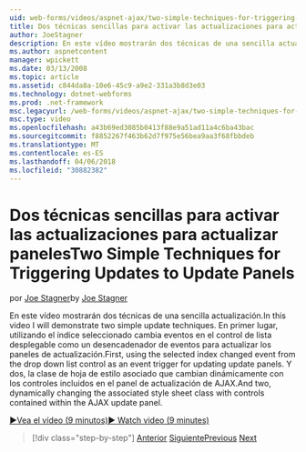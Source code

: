 ```yaml
---
uid: web-forms/videos/aspnet-ajax/two-simple-techniques-for-triggering-updates-to-update-panels
title: Dos técnicas sencillas para activar las actualizaciones para actualizar los paneles | Documentos de Microsoft
author: JoeStagner
description: En este vídeo mostrarán dos técnicas de una sencilla actualización. En primer lugar, utilizando el índice seleccionado cambia eventos en el control de lista desplegable como un trigonométricas eventos...
ms.author: aspnetcontent
manager: wpickett
ms.date: 03/13/2008
ms.topic: article
ms.assetid: c844da8a-10e6-45c9-a9e2-331a3b8d3e03
ms.technology: dotnet-webforms
ms.prod: .net-framework
msc.legacyurl: /web-forms/videos/aspnet-ajax/two-simple-techniques-for-triggering-updates-to-update-panels
msc.type: video
ms.openlocfilehash: a43b69ed3085b0413f88e9a51ad11a4c6ba43bac
ms.sourcegitcommit: f8852267f463b62d7f975e56bea9aa3f68fbbdeb
ms.translationtype: MT
ms.contentlocale: es-ES
ms.lasthandoff: 04/06/2018
ms.locfileid: "30882382"
---
```

<a name="two-simple-techniques-for-triggering-updates-to-update-panels"></a><span data-ttu-id="999a2-104">Dos técnicas sencillas para activar las actualizaciones para actualizar paneles</span><span class="sxs-lookup"><span data-stu-id="999a2-104">Two Simple Techniques for Triggering Updates to Update Panels</span></span>
====================
<span data-ttu-id="999a2-105">por [Joe Stagner](https://github.com/JoeStagner)</span><span class="sxs-lookup"><span data-stu-id="999a2-105">by [Joe Stagner](https://github.com/JoeStagner)</span></span>

<span data-ttu-id="999a2-106">En este vídeo mostrarán dos técnicas de una sencilla actualización.</span><span class="sxs-lookup"><span data-stu-id="999a2-106">In this video I will demonstrate two simple update techniques.</span></span> <span data-ttu-id="999a2-107">En primer lugar, utilizando el índice seleccionado cambia eventos en el control de lista desplegable como un desencadenador de eventos para actualizar los paneles de actualización.</span><span class="sxs-lookup"><span data-stu-id="999a2-107">First, using the selected index changed event from the drop down list control as an event trigger for updating update panels.</span></span> <span data-ttu-id="999a2-108">Y dos, la clase de hoja de estilo asociado que cambian dinámicamente con los controles incluidos en el panel de actualización de AJAX.</span><span class="sxs-lookup"><span data-stu-id="999a2-108">And two, dynamically changing the associated style sheet class with controls contained within the AJAX update panel.</span></span>

[<span data-ttu-id="999a2-109">&#9654;Vea el vídeo (9 minutos)</span><span class="sxs-lookup"><span data-stu-id="999a2-109">&#9654; Watch video (9 minutes)</span></span>](https://channel9.msdn.com/Blogs/ASP-NET-Site-Videos/two-simple-techniques-for-triggering-updates-to-update-panels)

> [!div class="step-by-step"]
> <span data-ttu-id="999a2-110">[Anterior](how-do-i-retrieve-values-from-server-side-ajax-controls.md)
> [Siguiente](use-aspnet-ajax-cascading-drop-down-control-to-access-a-database.md)</span><span class="sxs-lookup"><span data-stu-id="999a2-110">[Previous](how-do-i-retrieve-values-from-server-side-ajax-controls.md)
[Next](use-aspnet-ajax-cascading-drop-down-control-to-access-a-database.md)</span></span>
